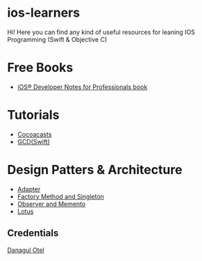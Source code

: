 # ios-learners
Hi!
Here you can find any kind of useful resources for leaning IOS Programming (Swift & Objective C)

# Free Books
* [iOS® Developer Notes for Professionals book](https://books.goalkicker.com/iOSBook/)

# Tutorials
* [Cocoacasts](https://cocoacasts.com)
* [GCD(Swift)](https://theswiftdev.com/2018/07/10/ultimate-grand-central-dispatch-tutorial-in-swift/)

# Design Patters & Architecture
* [Adapter](https://theswiftdev.com/2018/07/30/swift-adapter-design-pattern/)
* [Factory Method and Singleton](https://www.appcoda.com/design-pattern-creational/)
* [Observer and Memento](https://www.appcoda.com/design-pattern-behavorial/)
* [Lotus](https://matteomanferdini.com/ios-architecture-lotus-mvc-pattern/)

## Credentials
[Danagul Otel](https://github.com/danchokobo)


